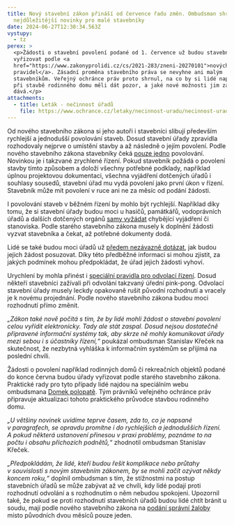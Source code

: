 ```yaml
---
title: Nový stavební zákon přináší od července řadu změn. Ombudsman shrnul
  nejdůležitější novinky pro malé stavebníky
date: 2024-06-27T12:30:34.563Z
vystupy:
  - tz
perex: >
  <p>Žádosti o stavební povolení podané od 1. července už budou stavební úřady
  vyřizovat podle <a
  href="https://www.zakonyprolidi.cz/cs/2021-283/zneni-20270101">nových
  pravidel</a>. Zásadní proměna stavebního práva se nevyhne ani malým
  stavebníkům. Veřejný ochránce práv proto shrnul, na co by si lidé například
  při stavbě rodinného domu měli dát pozor, a jaké nové možnosti jim zákon
  dává.</p>
attachments:
  - title: Leták - nečinnost úřadů
    file: https://www.ochrance.cz/letaky/necinnost-uradu/necinnost-uradu.pdf
---
```

<p>Od nového stavebního zákona si jeho autoři i stavebníci slibují především rychlejší a jednodušší povolování staveb. Dosud stavební úřady zpravidla rozhodovaly nejprve o umístění stavby a až následně o jejím povolení. Podle nového stavebního zákona stavebníky čeká <a href="https://www.zakonyprolidi.cz/cs/2021-283/zneni-20270101#cast6-hlava3">pouze jedno</a> povolování. Novinkou je i takzvané zrychlené řízení. Pokud stavebník požádá o povolení stavby tímto způsobem a doloží všechny potřebné podklady, například úplnou projektovou dokumentaci, všechna vyjádření dotčených úřadů i souhlasy sousedů, stavební úřad mu vydá povolení jako první úkon v&nbsp;řízení. Stavebník může mít povolení v&nbsp;ruce ani ne za měsíc od podání žádosti.</p>

<p>I povolování staveb v&nbsp;běžném řízení by mohlo být rychlejší. Například díky tomu, že si stavební úřady budou moci u hasičů, památkářů, vodoprávních úřadů a dalších dotčených orgánů <a href="https://www.zakonyprolidi.cz/cs/2021-283/zneni-20270101#p184">samy vyžádat</a> chybějící vyjádření či stanoviska. Podle starého stavebního zákona musely k&nbsp;doplnění žádosti vyzvat stavebníka a čekat, až potřebné dokumenty dodá.</p>

<p>Lidé se také budou moci úřadů už <a href="https://www.zakonyprolidi.cz/cs/2021-283/zneni-20270101#cast6-hlava2-dil1">předem nezávazně dotázat</a>, jak budou jejich žádost posuzovat. Díky této předběžné informaci si mohou zjistit, za jakých podmínek mohou předpokládat, že úřad jejich žádosti vyhoví.</p>

<p>Urychlení by mohla přinést i <a href="https://www.zakonyprolidi.cz/cs/2021-283/zneni-20270101#cast6-hlava3-dil7">speciální pravidla pro odvolací řízení</a>. Dosud někteří stavebníci zažívali při odvolání takzvaný úřední pink-pong. Odvolací stavební úřady musely leckdy opakovaně rušit původní rozhodnutí a vracely je k&nbsp;novému projednání. Podle nového stavebního zákona budou moci rozhodnutí přímo změnit.</p>

<p><em>&bdquo;Zákon také nově počítá s&nbsp;tím, že by lidé mohli žádost o stavební povolení celou vyřídit elektronicky. Tady ale stát zaspal. Dosud nejsou dostatečně připravené informační systémy tak, aby skrze ně mohly komunikovat úřady mezi sebou i s&nbsp;účastníky řízení,&ldquo;</em> poukázal ombudsman Stanislav Křeček na skutečnost, že nezbytná vyhláška k&nbsp;informačním systémům se přijímá na poslední chvíli.</p>

<p>Žádosti o povolení například rodinných domů či rekreačních objektů podané do konce června budou úřady vyřizovat podle starého stavebního zákona. Praktické rady pro tyto případy lidé najdou na speciálním webu ombudsmana <a href="https://domek.ochrance.cz/">Domek polopatě</a>. Tým právníků veřejného ochránce práv připravuje aktualizaci tohoto praktického průvodce stavbou rodinného domu.</p>

<p><em>&bdquo;U většiny novinek uvidíme teprve časem, zda to, co je napsané v&nbsp;paragrafech, se opravdu promítne i do rychlejších a jednodušších řízení. A pokud některá ustanovení přinesou v&nbsp;praxi problémy, poznáme to na počtu i obsahu příchozích podnětů,&ldquo;</em> zhodnotil ombudsman Stanislav Křeček.&nbsp;</p>

<p><em>&bdquo;Předpokládám, že lidé, kteří budou řešit komplikace nebo průtahy v&nbsp;souvislosti s&nbsp;novým stavebním zákonem, by se mohli začít ozývat někdy koncem roku,&ldquo; </em>doplnil ombudsman s&nbsp;tím, že stížnostmi na postup stavebních úřadů se může zabývat až ve chvíli, kdy lidé podají proti rozhodnutí odvolání a s&nbsp;rozhodnutím o něm nebudou spokojeni. Upozornil také, že pokud se proti rozhodnutí stavebních úřadů budou lidé chtít bránit u soudu, mají podle nového stavebního zákona na <a href="https://www.zakonyprolidi.cz/cs/2021-283/zneni-20270101#cast11">podání správní žaloby</a> místo původních dvou měsíců pouze jeden.</p>
